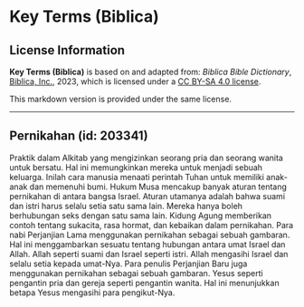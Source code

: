 # Key Terms (Biblica)

## License Information

**Key Terms (Biblica)** is based on and adapted from: _Biblica Bible Dictionary_, [Biblica, Inc.](https://www.biblica.com/), 2023, which is licensed under a [CC BY-SA 4.0 license](https://creativecommons.org/licenses/by-sa/4.0/legalcode.en).

This markdown version is provided under the same license.



--------------------------------

## Pernikahan (id: 203341)

Praktik dalam Alkitab yang mengizinkan seorang pria dan seorang wanita untuk bersatu. Hal ini memungkinkan mereka untuk menjadi sebuah keluarga. Inilah cara manusia menaati perintah Tuhan untuk memiliki anak\-anak dan memenuhi bumi. Hukum Musa mencakup banyak aturan tentang pernikahan di antara bangsa Israel. Aturan utamanya adalah bahwa suami dan istri harus selalu setia satu sama lain. Mereka hanya boleh berhubungan seks dengan satu sama lain. Kidung Agung memberikan contoh tentang sukacita, rasa hormat, dan kebaikan dalam pernikahan. Para nabi Perjanjian Lama menggunakan pernikahan sebagai sebuah gambaran. Hal ini menggambarkan sesuatu tentang hubungan antara umat Israel dan Allah. Allah seperti suami dan Israel seperti istri. Allah mengasihi Israel dan selalu setia kepada umat\-Nya. Para penulis Perjanjian Baru juga menggunakan pernikahan sebagai sebuah gambaran. Yesus seperti pengantin pria dan gereja seperti pengantin wanita. Hal ini menunjukkan betapa Yesus mengasihi para pengikut\-Nya.


